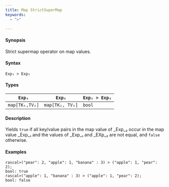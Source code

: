```yaml
---
title: Map StrictSuperMap
keywords:
  - ">"

---
```


#### Synopsis

Strict supermap operator on map values.

#### Syntax

`Exp₁ > Exp₂`

#### Types

| `Exp₁`            |  `Exp₂`             | `Exp₁ > Exp₂`  |
| --- | --- | --- |
| `map[TK₁,TV₂]` |  `map[TK₂, TV₂]` | `bool`                |


#### Description

Yields `true` if all key/value pairs in the map value of _Exp_₂ occur in the map value _Exp_₁
and the values of _Exp_₁ and _EXp_₂ are not equal, and `false` otherwise.

#### Examples


```rascal-shell 
rascal>("pear": 2, "apple": 1, "banana" : 3) > ("apple": 1, "pear": 2);
bool: true
rascal>("apple": 1, "banana" : 3) > ("apple": 1, "pear": 2);
bool: false
```


